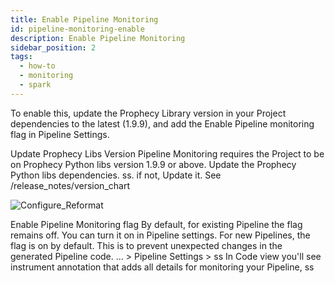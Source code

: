 ```yaml
---
title: Enable Pipeline Monitoring
id: pipeline-monitoring-enable
description: Enable Pipeline Monitoring
sidebar_position: 2
tags:
  - how-to
  - monitoring
  - spark
---
```


To enable this, update the Prophecy Library version in your Project dependencies to the latest (1.9.9), and add the Enable Pipeline monitoring flag in Pipeline Settings.

Update Prophecy Libs Version
Pipeline Monitoring requires the Project to be on Prophecy Python libs version 1.9.9 or above. Update the Prophecy Python libs dependencies. ss. if not, Update it. See /release_notes/version_chart

![Configure_Reformat](img/configure_reformat.png)

Enable Pipeline Monitoring flag
By default, for existing Pipeline the flag remains off. You can turn it on in Pipeline settings. For new Pipelines, the flag is on by default. This is to prevent unexpected changes in the generated Pipeline code. ... > Pipeline Settings > ss
In Code view you'll see instrument annotation that adds all details for monitoring your Pipeline, ss
